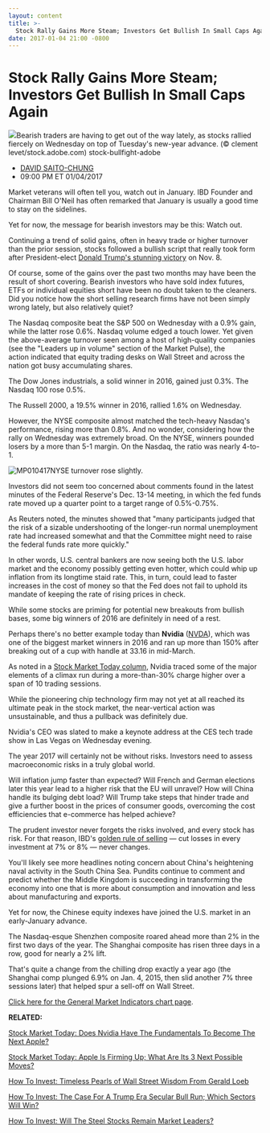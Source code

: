 ```yaml
---
layout: content
title: >-
  Stock Rally Gains More Steam; Investors Get Bullish In Small Caps Again
date: 2017-01-04 21:00 -0800
---
```



Stock Rally Gains More Steam; Investors Get Bullish In Small Caps Again
========================================================================


![](https://www.investors.com/wp-content/uploads/2016/12/Stock-bullfight-adobe.jpg)Bearish traders are having to get out of the way lately, as stocks rallied fiercely on Wednesday on top of Tuesday's new-year advance. (© clement levet/stock.adobe.com)
stock-bullfight-adobe



* [DAVID SAITO-CHUNG](https://www.investors.com/author/chungd/ "Posts by DAVID SAITO-CHUNG")
* 09:00 PM ET 01/04/2017




Market veterans will often tell you, watch out in January. IBD Founder and Chairman Bill O'Neil has often remarked that January is usually a good time to stay on the sidelines.


Yet for now, the message for bearish investors may be this: Watch out.


Continuing a trend of solid gains, often in heavy trade or higher turnover than the prior session, stocks followed a bullish script that really took form after President-elect [Donald Trump's stunning victory](https://www.investors.com/news/trump-win-stocks-rise-new-bull-market/) on Nov. 8.


Of course, some of the gains over the past two months may have been the result of short covering. Bearish investors who have sold index futures, ETFs or individual equities short have been no doubt taken to the cleaners. Did you notice how the short selling research firms have not been simply wrong lately, but also relatively quiet?


The Nasdaq composite beat the S&P 500 on Wednesday with a 0.9% gain, while the latter rose 0.6%. Nasdaq volume edged a touch lower. Yet given the above-average turnover seen among a host of high-quality companies (see the "Leaders up in volume" section of the Market Pulse), the action indicated that equity trading desks on Wall Street and across the nation got busy accumulating shares.


The Dow Jones industrials, a solid winner in 2016, gained just 0.3%. The Nasdaq 100 rose 0.5%.


The Russell 2000, a 19.5% winner in 2016, rallied 1.6% on Wednesday.


However, the NYSE composite almost matched the tech-heavy Nasdaq's performance, rising more than 0.8%. And no wonder, considering how the rally on Wednesday was extremely broad. On the NYSE, winners pounded losers by a more than 5-1 margin. On the Nasdaq, the ratio was nearly 4-to-1.


![MP010417](https://www.investors.com/wp-content/uploads/2017/01/MP010417-202x300.png)NYSE turnover rose slightly.


Investors did not seem too concerned about comments found in the latest minutes of the Federal Reserve's Dec. 13-14 meeting, in which the fed funds rate moved up a quarter point to a target range of 0.5%-0.75%.


As Reuters noted, the minutes showed that "many participants judged that the risk of a sizable undershooting of the longer-run normal unemployment rate had increased somewhat and that the Committee might need to raise the federal funds rate more quickly."


In other words, U.S. central bankers are now seeing both the U.S. labor market and the economy possibly getting even hotter, which could whip up inflation from its longtime staid rate. This, in turn, could lead to faster increases in the cost of money so that the Fed does not fail to uphold its mandate of keeping the rate of rising prices in check.


While some stocks are priming for potential new breakouts from bullish bases, some big winners of 2016 are definitely in need of a rest.


Perhaps there's no better example today than **Nvidia** ([NVDA](https://research.investors.com/quote.aspx?symbol=NVDA)), which was one of the biggest market winners in 2016 and ran up more than 150% after breaking out of a cup with handle at 33.16 in mid-March.


As noted in a [Stock Market Today column](https://www.investors.com/market-trend/stock-market-today/nasdaq-leads-gains-apple-up-did-nvidia-just-signal-a-correction-is-near/), Nvidia traced some of the major elements of a climax run during a more-than-30% charge higher over a span of 10 trading sessions.


While the pioneering chip technology firm may not yet at all reached its ultimate peak in the stock market, the near-vertical action was unsustainable, and thus a pullback was definitely due.


Nvidia's CEO was slated to make a keynote address at the CES tech trade show in Las Vegas on Wednesday evening.


The year 2017 will certainly not be without risks. Investors need to assess macroeconomic risks in a truly global world.


Will inflation jump faster than expected? Will French and German elections later this year lead to a higher risk that the EU will unravel? How will China handle its bulging debt load? Will Trump take steps that hinder trade and give a further boost in the prices of consumer goods, overcoming the cost efficiencies that e-commerce has helped achieve?


The prudent investor never forgets the risks involved, and every stock has risk. For that reason, IBD's [golden rule of selling](https://www.investors.com/how-to-invest/investors-corner/still-the-no-1-rule-for-stock-investors-always-cut-your-losses-short/) — cut losses in every investment at 7% or 8% — never changes.


You'll likely see more headlines noting concern about China's heightening naval activity in the South China Sea. Pundits continue to comment and predict whether the Middle Kingdom is succeeding in transforming the economy into one that is more about consumption and innovation and less about manufacturing and exports.


Yet for now, the Chinese equity indexes have joined the U.S. market in an early-January advance.


The Nasdaq-esque Shenzhen composite roared ahead more than 2% in the first two days of the year. The Shanghai composite has risen three days in a row, good for nearly a 2% lift.


That's quite a change from the chilling drop exactly a year ago (the Shanghai comp plunged 6.9% on Jan. 4, 2015, then slid another 7% three sessions later) that helped spur a sell-off on Wall Street.


[Click here for the General Market Indicators chart page](https://www.investors.com/wp-content/uploads/2017/01/IBD0401153010GMI.pdf).


**RELATED:**


[Stock Market Today: Does Nvidia Have The Fundamentals To Become The Next Apple?](https://www.investors.com/market-trend/stock-market-today/stocks-up-techs-lead-can-nvidias-fundamentals-turn-it-into-the-next-apple/)


[Stock Market Today: Apple Is Firming Up; What Are Its 3 Next Possible Moves?](https://www.investors.com/market-trend/stock-market-today/stocks-down-but-more-techs-move-up-should-apple-stay-on-your-watch-list/)


[How To Invest: Timeless Pearls of Wall Street Wisdom From Gerald Loeb](https://www.investors.com/news/management/leaders-and-success/why-gerald-loebs-battle-for-investment-survival-rings-true-in-todays-markets/)


[How To Invest: The Case For A Trump Era Secular Bull Run; Which Sectors Will Win?](https://www.investors.com/news/trump-win-stocks-rise-new-bull-market/)


[How To Invest: Will The Steel Stocks Remain Market Leaders?](https://www.investors.com/stock-lists/stock-spotlight/this-steel-firm-was-up-103-in-2016-how-well-can-it-perform-in-2017/)




